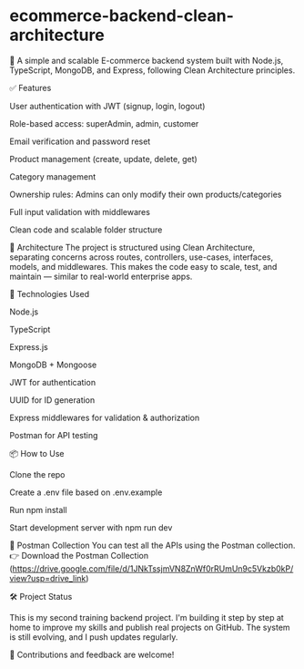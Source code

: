 # ecommerce-backend-clean-architecture
🎯 A simple and scalable E-commerce backend system built with Node.js, TypeScript, MongoDB, and Express, following Clean Architecture principles.

✅ Features

User authentication with JWT (signup, login, logout)

Role-based access: superAdmin, admin, customer

Email verification and password reset

Product management (create, update, delete, get)

Category management

Ownership rules: Admins can only modify their own products/categories

Full input validation with middlewares

Clean code and scalable folder structure

📁 Architecture
The project is structured using Clean Architecture, separating concerns across routes, controllers, use-cases, interfaces, models, and middlewares.
This makes the code easy to scale, test, and maintain — similar to real-world enterprise apps.

🧪 Technologies Used

Node.js

TypeScript

Express.js

MongoDB + Mongoose

JWT for authentication

UUID for ID generation

Express middlewares for validation & authorization

Postman for API testing

📦 How to Use

Clone the repo

Create a .env file based on .env.example

Run npm install

Start development server with npm run dev

🧪 Postman Collection
You can test all the APIs using the Postman collection.
👉 Download the Postman Collection
   (https://drive.google.com/file/d/1JNkTssjmVN8ZnWf0rRUmUn9c5Vkzb0kP/view?usp=drive_link)

🛠️ Project Status

This is my second training backend project. I'm building it step by step at home to improve my skills and publish real projects on GitHub. The system is still evolving, and I push updates regularly.

🤝 Contributions and feedback are welcome!
